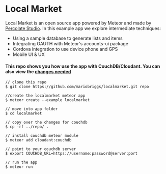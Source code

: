 Local Market
============

Local Market is an open source app powered by Meteor and made by [Percolate Studio](http://percolatestudio.com). In this example app we explore intermediate techniques:

  - Using a sample database to generate lists and items
  - Integrating OAUTH with Meteor's accounts-ui package
  - Cordova integration to use device phone and GPS
  - Mobile UI & UX
  
#### This repo shows you how use the app with CouchDB/Cloudant. You can also view the [changes needed](https://github.com/mariobriggs/localmarket/commit/79d7b90d41d1b738346d2263ca414fe12402bd03?diff=split)

```  
// clone this repo
$ git clone https://github.com/mariobriggs/localmarket.git repo

//create the localmarket meteor app 
$ meteor create --example localmarket

// move into app folder
$ cd localmarket

// copy over the changes for couchdb
$ cp -rf ../repo/ .

// install couchdb meteor module
$ meteor add cloudant:couchdb

// point to your couchdb server
$ export COUCHDB_URL=https://username:password@server:port

// run the app
$ meteor run  
```    
